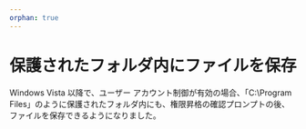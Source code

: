 ```yaml
---
orphan: true
---
```

# 保護されたフォルダ内にファイルを保存

Windows Vista 以降で、ユーザー アカウント制御が有効の場合、「C:\\Program Files」のように保護されたフォルダ内にも、権限昇格の確認プロンプトの後、ファイルを保存できるようになりました。
